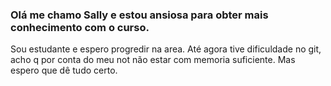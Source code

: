###  Olá me chamo Sally e estou ansiosa para obter mais conhecimento com o curso.
Sou estudante e espero progredir na area. Até agora tive dificuldade no git, acho q por conta do meu not não estar com memoria suficiente. Mas espero que dê tudo certo. 
